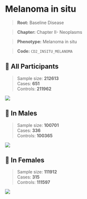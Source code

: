 # Melanoma in situ

> **Root:** Baseline Disease  

> **Chapter:** Chapter II- Neoplasms  

> **Phenotype:** Melanoma in situ  

> **Code:** `CD2_INSITU_MELANOMA`

## 🧪 All Participants  
> Sample size: **212613**  
> Cases: **651**  
> Controls: **211962**
<img src="/Disease/Figures/ALL/Incidence/CD2_INSITU_MELANOMA.png"/>
<CsvTable src="/public/Disease/Data/ALL/Incidence/COX_CD2_INSITU_MELANOMA.csv" label="🔍 View full results" />

## 👨 In Males  
> Sample size: **100701**  
> Cases: **336**  
> Controls: **100365**
<img src="/Disease/Figures/Male/Incidence/CD2_INSITU_MELANOMA.png"/>
<CsvTable src="/public/Disease/Data/Male/Incidence/COX_CD2_INSITU_MELANOMA.csv" label="🔍 View full results" />

## 👩 In Females  
> Sample size: **111912**  
> Cases: **315**  
> Controls: **111597**
<img src="/Disease/Figures/Female/Incidence/CD2_INSITU_MELANOMA.png"/>
<CsvTable src="/public/Disease/Data/Female/Incidence/COX_CD2_INSITU_MELANOMA.csv" label="🔍 View full results" />
